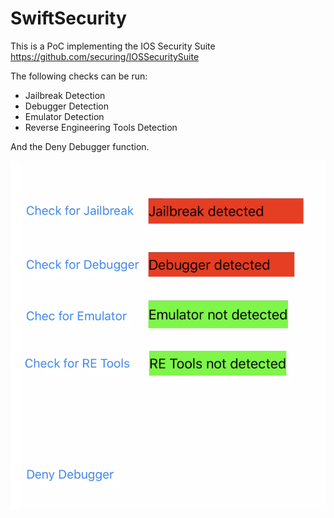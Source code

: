 # SwiftSecurity

This is a PoC implementing the IOS Security Suite <https://github.com/securing/IOSSecuritySuite>

The following checks can be run:
- Jailbreak Detection
- Debugger Detection
- Emulator Detection
- Reverse Engineering Tools Detection 

And the Deny Debugger function.

![swiftsecurity](swiftsecurity.png)

